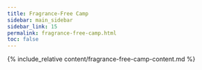 ```yaml
---
title: Fragrance-Free Camp
sidebar: main_sidebar
sidebar_link: 15
permalink: fragrance-free-camp.html
toc: false
---
```


{% include_relative content/fragrance-free-camp-content.md %}